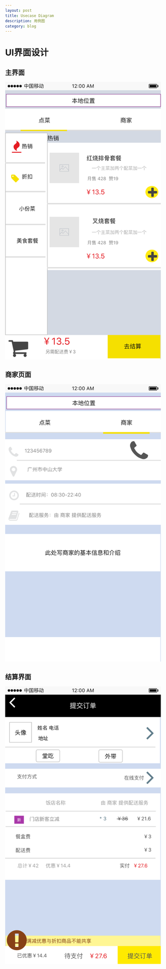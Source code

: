 ```yaml
---
layout: post
title: Usecase Diagram
description: 用例图
category: blog
---
```


# UI界面设计

## 主界面

![UMLet](https://github.com/MengfanHe/photoes/raw/master/1_%E4%B8%BB%E9%A1%B5.png)

## 商家页面

![UMLet](https://github.com/MengfanHe/photoes/raw/master/2_%E9%A1%B5%E9%9D%A22.png)

## 结算界面

![UMLet](https://github.com/MengfanHe/photoes/raw/master/4_%E7%BB%93%E7%AE%97.png)
